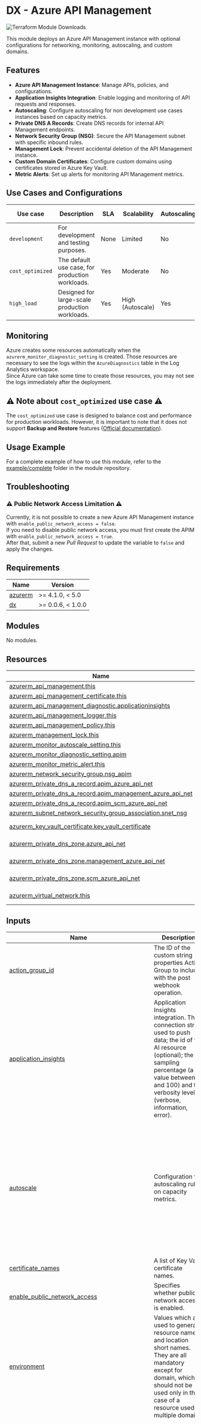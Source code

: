 # DX - Azure API Management

![Terraform Module Downloads](https://img.shields.io/terraform/module/dm/pagopa-dx/azure-api-management/azurerm?label=downloads&cacheSeconds=5000&link=https%3A%2F%2Fregistry.terraform.io%2Fmodules%2Fpagopa-dx%2Fazure-api-management%2Fazurerm%2Flatest&logo=terraform)

This module deploys an Azure API Management instance with optional configurations for networking, monitoring, autoscaling, and custom domains.

## Features

- **Azure API Management Instance**: Manage APIs, policies, and configurations.
- **Application Insights Integration**: Enable logging and monitoring of API requests and responses.
- **Autoscaling**: Configure autoscaling for non development use cases instances based on capacity metrics.
- **Private DNS A Records**: Create DNS records for internal API Management endpoints.
- **Network Security Group (NSG)**: Secure the API Management subnet with specific inbound rules.
- **Management Lock**: Prevent accidental deletion of the API Management instance.
- **Custom Domain Certificates**: Configure custom domains using certificates stored in Azure Key Vault.
- **Metric Alerts**: Set up alerts for monitoring API Management metrics.

## Use Cases and Configurations

| Use case          | Description                                                                                               | SLA  | Scalability      | Autoscaling | Zones Configured  | Metric Alerts |
| ----------------- | --------------------------------------------------------------------------------------------------------- | ---- | ---------------- | ----------- | ----------------- | ------------- |
| `development`     | For development and testing purposes.                                                                     | None | Limited          | No          | No                | Disabled      |
| `cost_optimized`  | The default use case, for production workloads.                                                           | Yes  | Moderate         | No          | No                | Enabled       |
| `high_load`       | Designed for large-scale production workloads.                                                            | Yes  | High (Autoscale) | Yes         | `["1", "2"]`      | Enabled       |

## Monitoring

Azure creates some resources automatically when the `azurerm_monitor_diagnostic_setting` is created.
Those resources are necessary to see the logs within the `AzureDiagnostics` table in the Log Analytics workspace.  
Since Azure can take some time to create those resources, you may not see the logs immediately after the deployment.

## ⚠️ Note about `cost_optimized` use case ⚠️

The `cost_optimized` use case is designed to balance cost and performance for production workloads. However, it is important to note that it does not support **Backup and Restore** features ([Official documentation](https://learn.microsoft.com/en-us/azure/api-management/v2-service-tiers-overview#classic-feature-availability)).

## Usage Example

For a complete example of how to use this module, refer to the [example/complete](https://github.com/pagopa-dx/terraform-azurerm-azure-api-management/tree/main/example/complete) folder in the module repository.

## Troubleshooting

### ⚠️ Public Network Access Limitation ⚠️

Currently, it is not possible to create a new Azure API Management instance with `enable_public_network_access = false`.  
If you need to disable public network access, you must first create the APIM with `enable_public_network_access = true`.  
After that, submit a new _Pull Request_ to update the variable to `false` and apply the changes.

<!-- markdownlint-disable -->
<!-- BEGIN_TF_DOCS -->
## Requirements

| Name | Version |
|------|---------|
| <a name="requirement_azurerm"></a> [azurerm](#requirement\_azurerm) | >= 4.1.0, < 5.0 |
| <a name="requirement_dx"></a> [dx](#requirement\_dx) | >= 0.0.6, < 1.0.0 |

## Modules

No modules.

## Resources

| Name | Type |
|------|------|
| [azurerm_api_management.this](https://registry.terraform.io/providers/hashicorp/azurerm/latest/docs/resources/api_management) | resource |
| [azurerm_api_management_certificate.this](https://registry.terraform.io/providers/hashicorp/azurerm/latest/docs/resources/api_management_certificate) | resource |
| [azurerm_api_management_diagnostic.applicationinsights](https://registry.terraform.io/providers/hashicorp/azurerm/latest/docs/resources/api_management_diagnostic) | resource |
| [azurerm_api_management_logger.this](https://registry.terraform.io/providers/hashicorp/azurerm/latest/docs/resources/api_management_logger) | resource |
| [azurerm_api_management_policy.this](https://registry.terraform.io/providers/hashicorp/azurerm/latest/docs/resources/api_management_policy) | resource |
| [azurerm_management_lock.this](https://registry.terraform.io/providers/hashicorp/azurerm/latest/docs/resources/management_lock) | resource |
| [azurerm_monitor_autoscale_setting.this](https://registry.terraform.io/providers/hashicorp/azurerm/latest/docs/resources/monitor_autoscale_setting) | resource |
| [azurerm_monitor_diagnostic_setting.apim](https://registry.terraform.io/providers/hashicorp/azurerm/latest/docs/resources/monitor_diagnostic_setting) | resource |
| [azurerm_monitor_metric_alert.this](https://registry.terraform.io/providers/hashicorp/azurerm/latest/docs/resources/monitor_metric_alert) | resource |
| [azurerm_network_security_group.nsg_apim](https://registry.terraform.io/providers/hashicorp/azurerm/latest/docs/resources/network_security_group) | resource |
| [azurerm_private_dns_a_record.apim_azure_api_net](https://registry.terraform.io/providers/hashicorp/azurerm/latest/docs/resources/private_dns_a_record) | resource |
| [azurerm_private_dns_a_record.apim_management_azure_api_net](https://registry.terraform.io/providers/hashicorp/azurerm/latest/docs/resources/private_dns_a_record) | resource |
| [azurerm_private_dns_a_record.apim_scm_azure_api_net](https://registry.terraform.io/providers/hashicorp/azurerm/latest/docs/resources/private_dns_a_record) | resource |
| [azurerm_subnet_network_security_group_association.snet_nsg](https://registry.terraform.io/providers/hashicorp/azurerm/latest/docs/resources/subnet_network_security_group_association) | resource |
| [azurerm_key_vault_certificate.key_vault_certificate](https://registry.terraform.io/providers/hashicorp/azurerm/latest/docs/data-sources/key_vault_certificate) | data source |
| [azurerm_private_dns_zone.azure_api_net](https://registry.terraform.io/providers/hashicorp/azurerm/latest/docs/data-sources/private_dns_zone) | data source |
| [azurerm_private_dns_zone.management_azure_api_net](https://registry.terraform.io/providers/hashicorp/azurerm/latest/docs/data-sources/private_dns_zone) | data source |
| [azurerm_private_dns_zone.scm_azure_api_net](https://registry.terraform.io/providers/hashicorp/azurerm/latest/docs/data-sources/private_dns_zone) | data source |
| [azurerm_virtual_network.this](https://registry.terraform.io/providers/hashicorp/azurerm/latest/docs/data-sources/virtual_network) | data source |

## Inputs

| Name | Description | Type | Default | Required |
|------|-------------|------|---------|:--------:|
| <a name="input_action_group_id"></a> [action\_group\_id](#input\_action\_group\_id) | The ID of the custom string properties Action Group to include with the post webhook operation. | `string` | `null` | no |
| <a name="input_application_insights"></a> [application\_insights](#input\_application\_insights) | Application Insights integration. The connection string used to push data; the id of the AI resource (optional); the sampling percentage (a value between 0 and 100) and the verbosity level (verbose, information, error). | <pre>object({<br/>    enabled             = bool<br/>    connection_string   = string<br/>    id                  = optional(string, null)<br/>    sampling_percentage = number<br/>    verbosity           = string<br/>  })</pre> | <pre>{<br/>  "connection_string": null,<br/>  "enabled": false,<br/>  "id": null,<br/>  "sampling_percentage": 0,<br/>  "verbosity": "error"<br/>}</pre> | no |
| <a name="input_autoscale"></a> [autoscale](#input\_autoscale) | Configuration for autoscaling rules on capacity metrics. | <pre>object(<br/>    {<br/>      enabled                       = bool<br/>      default_instances             = number<br/>      minimum_instances             = number<br/>      maximum_instances             = number<br/>      scale_out_capacity_percentage = number<br/>      scale_out_time_window         = string<br/>      scale_out_value               = string<br/>      scale_out_cooldown            = string<br/>      scale_in_capacity_percentage  = number<br/>      scale_in_time_window          = string<br/>      scale_in_value                = string<br/>      scale_in_cooldown             = string<br/>    }<br/>  )</pre> | <pre>{<br/>  "default_instances": 1,<br/>  "enabled": true,<br/>  "maximum_instances": 5,<br/>  "minimum_instances": 1,<br/>  "scale_in_capacity_percentage": 30,<br/>  "scale_in_cooldown": "PT30M",<br/>  "scale_in_time_window": "PT30M",<br/>  "scale_in_value": "1",<br/>  "scale_out_capacity_percentage": 60,<br/>  "scale_out_cooldown": "PT45M",<br/>  "scale_out_time_window": "PT10M",<br/>  "scale_out_value": "2"<br/>}</pre> | no |
| <a name="input_certificate_names"></a> [certificate\_names](#input\_certificate\_names) | A list of Key Vault certificate names. | `list(string)` | `[]` | no |
| <a name="input_enable_public_network_access"></a> [enable\_public\_network\_access](#input\_enable\_public\_network\_access) | Specifies whether public network access is enabled. | `bool` | `false` | no |
| <a name="input_environment"></a> [environment](#input\_environment) | Values which are used to generate resource names and location short names. They are all mandatory except for domain, which should not be used only in the case of a resource used by multiple domains. | <pre>object({<br/>    prefix          = string<br/>    env_short       = string<br/>    location        = string<br/>    domain          = optional(string)<br/>    app_name        = string<br/>    instance_number = string<br/>  })</pre> | n/a | yes |
| <a name="input_hostname_configuration"></a> [hostname\_configuration](#input\_hostname\_configuration) | Configuration for custom domains. | <pre>object({<br/><br/>    proxy = list(object(<br/>      {<br/>        default_ssl_binding = bool<br/>        host_name           = string<br/>        key_vault_id        = string<br/>    }))<br/><br/>    management = object({<br/>      host_name    = string<br/>      key_vault_id = string<br/>    })<br/><br/>    portal = object({<br/>      host_name    = string<br/>      key_vault_id = string<br/>    })<br/><br/>    developer_portal = object({<br/>      host_name    = string<br/>      key_vault_id = string<br/>    })<br/><br/>  })</pre> | `null` | no |
| <a name="input_key_vault_id"></a> [key\_vault\_id](#input\_key\_vault\_id) | The ID of the Key Vault. | `string` | `null` | no |
| <a name="input_lock_enable"></a> [lock\_enable](#input\_lock\_enable) | Specifies whether to apply a lock to prevent accidental deletions. | `bool` | `false` | no |
| <a name="input_management_logger_application_insight_enabled"></a> [management\_logger\_application\_insight\_enabled](#input\_management\_logger\_application\_insight\_enabled) | Specifies whether to enable the management logger application insight block. | `bool` | `true` | no |
| <a name="input_metric_alerts"></a> [metric\_alerts](#input\_metric\_alerts) | Map of name = criteria objects | <pre>map(object({<br/>    description = string<br/>    # Possible values are PT1M, PT5M, PT15M, PT30M and PT1H<br/>    frequency = string<br/>    # Possible values are PT1M, PT5M, PT15M, PT30M, PT1H, PT6H, PT12H and P1D.<br/>    window_size = string<br/>    # Possible values are 0, 1, 2, 3.<br/>    severity = number<br/>    # Possible values are true, false<br/>    auto_mitigate = bool<br/><br/>    criteria = set(object(<br/>      {<br/>        # criteria.*.aggregation to be one of [Average Count Minimum Maximum Total]<br/>        aggregation = string<br/>        dimension = list(object(<br/>          {<br/>            name     = string<br/>            operator = string<br/>            values   = list(string)<br/>          }<br/>        ))<br/>        metric_name      = string<br/>        metric_namespace = string<br/>        # criteria.0.operator to be one of [Equals NotEquals GreaterThan GreaterThanOrEqual LessThan LessThanOrEqual]<br/>        operator               = string<br/>        skip_metric_validation = bool<br/>        threshold              = number<br/>      }<br/>    ))<br/><br/>    dynamic_criteria = set(object(<br/>      {<br/>        # criteria.*.aggregation to be one of [Average Count Minimum Maximum Total]<br/>        aggregation       = string<br/>        alert_sensitivity = string<br/>        dimension = list(object(<br/>          {<br/>            name     = string<br/>            operator = string<br/>            values   = list(string)<br/>          }<br/>        ))<br/>        evaluation_failure_count = number<br/>        evaluation_total_count   = number<br/>        ignore_data_before       = string<br/>        metric_name              = string<br/>        metric_namespace         = string<br/>        operator                 = string<br/>        skip_metric_validation   = bool<br/>      }<br/>    ))<br/>  }))</pre> | `{}` | no |
| <a name="input_monitoring"></a> [monitoring](#input\_monitoring) | Enable collecting resources to send to Azure Monitor into AzureDiagnostics table | <pre>object({<br/>    enabled                    = bool<br/>    log_analytics_workspace_id = string<br/><br/>    logs = optional(object({<br/>      enabled    = bool<br/>      groups     = optional(list(string), [])<br/>      categories = optional(list(string), [])<br/>    }), { enabled = false, groups = [], categories = [] })<br/><br/>    metrics = optional(object({<br/>      enabled = bool<br/>    }), { enabled = false })<br/><br/>  })</pre> | <pre>{<br/>  "enabled": false,<br/>  "log_analytics_workspace_id": null<br/>}</pre> | no |
| <a name="input_notification_sender_email"></a> [notification\_sender\_email](#input\_notification\_sender\_email) | The email address from which notifications will be sent. | `string` | `null` | no |
| <a name="input_private_dns_zone_resource_group_name"></a> [private\_dns\_zone\_resource\_group\_name](#input\_private\_dns\_zone\_resource\_group\_name) | The resource group name of the private DNS zone. This is only required when the resource group name differs from the VNet resource group. | `string` | `null` | no |
| <a name="input_public_ip_address_id"></a> [public\_ip\_address\_id](#input\_public\_ip\_address\_id) | The ID of the public IP address that will be used for the API Management. Custom public IPs are only supported on the non development use cases when deployed in a virtual network. | `string` | `null` | no |
| <a name="input_publisher_email"></a> [publisher\_email](#input\_publisher\_email) | The email address of the publisher or company. | `string` | n/a | yes |
| <a name="input_publisher_name"></a> [publisher\_name](#input\_publisher\_name) | The name of the publisher or company. | `string` | n/a | yes |
| <a name="input_resource_group_name"></a> [resource\_group\_name](#input\_resource\_group\_name) | The name of the resource group where the resources will be deployed. | `string` | n/a | yes |
| <a name="input_subnet_id"></a> [subnet\_id](#input\_subnet\_id) | The ID of the subnet that will be used for the API Management. | `string` | `null` | no |
| <a name="input_tags"></a> [tags](#input\_tags) | A map of tags to assign to the resources. | `map(any)` | n/a | yes |
| <a name="input_use_case"></a> [use\_case](#input\_use\_case) | Specifies the use case for the API Management. Allowed values are 'cost\_optimized', 'high\_load', and 'development'. | `string` | `"cost_optimized"` | no |
| <a name="input_virtual_network"></a> [virtual\_network](#input\_virtual\_network) | Virtual network in which to create the subnet. | <pre>object({<br/>    name                = string<br/>    resource_group_name = string<br/>  })</pre> | n/a | yes |
| <a name="input_virtual_network_type_internal"></a> [virtual\_network\_type\_internal](#input\_virtual\_network\_type\_internal) | Specifies the type of virtual network to use. If true, it will be Internal and requires a subnet\_id; otherwise, it will be None. | `bool` | `true` | no |
| <a name="input_xml_content"></a> [xml\_content](#input\_xml\_content) | XML content for all API policies. | `string` | `null` | no |

## Outputs

| Name | Description |
|------|-------------|
| <a name="output_gateway_hostname"></a> [gateway\_hostname](#output\_gateway\_hostname) | The hostname of the Azure API Management gateway. |
| <a name="output_gateway_url"></a> [gateway\_url](#output\_gateway\_url) | The URL of the Azure API Management gateway. |
| <a name="output_id"></a> [id](#output\_id) | The resource ID of the Azure API Management instance. |
| <a name="output_logger_id"></a> [logger\_id](#output\_logger\_id) | The ID of the Application Insights logger associated with the Azure API Management instance (null if Application Insights is disabled). |
| <a name="output_name"></a> [name](#output\_name) | The name of the Azure API Management instance. |
| <a name="output_principal_id"></a> [principal\_id](#output\_principal\_id) | The principal ID of the Azure API Management instance, used for role assignments. |
| <a name="output_private_ip_addresses"></a> [private\_ip\_addresses](#output\_private\_ip\_addresses) | The private IP addresses assigned to the Azure API Management instance. |
| <a name="output_public_ip_addresses"></a> [public\_ip\_addresses](#output\_public\_ip\_addresses) | The public IP addresses assigned to the Azure API Management instance. |
| <a name="output_resource_group_name"></a> [resource\_group\_name](#output\_resource\_group\_name) | The name of the resource group where the Azure API Management instance is deployed. |
<!-- END_TF_DOCS -->
